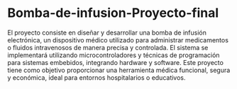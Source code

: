 # Bomba-de-infusion-Proyecto-final
El proyecto consiste en diseñar y desarrollar una bomba de infusión electrónica, un dispositivo médico utilizado para administrar medicamentos o fluidos intravenosos de manera precisa y controlada. El sistema se implementará utilizando microcontroladores y técnicas de programación para sistemas embebidos, integrando hardware y software. Este proyecto tiene como objetivo proporcionar una herramienta médica funcional, segura y económica, ideal para entornos hospitalarios o educativos.